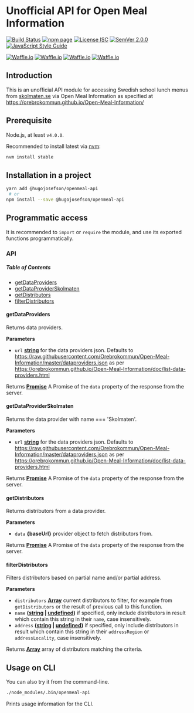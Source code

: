# Unofficial API for Open Meal Information

[![Build Status](https://travis-ci.org/hugojosefson/openmeal-api.svg?branch=master)](https://travis-ci.org/hugojosefson/openmeal-api)
[![npm page](https://img.shields.io/npm/v/@hugojosefson/openmeal-api.svg)](https://npmjs.com/package/@hugojosefson/openmeal-api)
[![License ISC](https://img.shields.io/npm/l/@hugojosefson/openmeal-api.svg)](https://tldrlegal.com/license/-isc-license)
[![SemVer 2.0.0](https://img.shields.io/badge/SemVer-2.0.0-lightgrey.svg)](http://semver.org/spec/v2.0.0.html)
[![JavaScript Style Guide](https://img.shields.io/badge/code_style-standard-brightgreen.svg)](https://standardjs.com)

[![Waffle.io](https://img.shields.io/waffle/label/hugojosefson/openmeal-api/inbox.svg)](https://waffle.io/hugojosefson/openmeal-api)
[![Waffle.io](https://img.shields.io/waffle/label/hugojosefson/openmeal-api/to%20do.svg)](https://waffle.io/hugojosefson/openmeal-api)
[![Waffle.io](https://img.shields.io/waffle/label/hugojosefson/openmeal-api/in%20progress.svg)](https://waffle.io/hugojosefson/openmeal-api)
[![Waffle.io](https://img.shields.io/waffle/label/hugojosefson/openmeal-api/done.svg)](https://waffle.io/hugojosefson/openmeal-api)

## Introduction

This is an unofficial API module for accessing Swedish school lunch
menus from [skolmaten.se](https://skolmaten.se/) via Open Meal
Information as specified at
<https://orebrokommun.github.io/Open-Meal-Information/>

## Prerequisite

Node.js, at least `v4.0.0`.

Recommended to install latest via [nvm](https://github.com/creationix/nvm#readme):

```bash
nvm install stable
```

## Installation in a project

```bash
yarn add @hugojosefson/openmeal-api
 # or
npm install --save @hugojosefson/openmeal-api
```

## Programmatic access

It is recommended to `import` or `require` the module, and use its exported functions programmatically.

### API

<!-- Generated by documentation.js. Update this documentation by updating the source code. -->

##### Table of Contents

-   [getDataProviders](#getdataproviders)
-   [getDataProviderSkolmaten](#getdataproviderskolmaten)
-   [getDistributors](#getdistributors)
-   [filterDistributors](#filterdistributors)

#### getDataProviders

Returns data providers.

**Parameters**

-   `url` **[string](https://developer.mozilla.org/docs/Web/JavaScript/Reference/Global_Objects/String)** for the data providers json. Defaults to <https://raw.githubusercontent.com/Orebrokommun/Open-Meal-Information/master/dataproviders.json> as per <https://orebrokommun.github.io/Open-Meal-Information/doc/list-data-providers.html>

Returns **[Promise](https://developer.mozilla.org/docs/Web/JavaScript/Reference/Global_Objects/Promise)** A Promise of the <code>data</code> property of the response from the server.

#### getDataProviderSkolmaten

Returns the data provider with name === 'Skolmaten'.

**Parameters**

-   `url` **[string](https://developer.mozilla.org/docs/Web/JavaScript/Reference/Global_Objects/String)** for the data providers json. Defaults to <https://raw.githubusercontent.com/Orebrokommun/Open-Meal-Information/master/dataproviders.json> as per <https://orebrokommun.github.io/Open-Meal-Information/doc/list-data-providers.html>

Returns **[Promise](https://developer.mozilla.org/docs/Web/JavaScript/Reference/Global_Objects/Promise)** A Promise of the <code>data</code> property of the response from the server.

#### getDistributors

Returns distributors from a data provider.

**Parameters**

-   `data` **{baseUrl}** provider object to fetch distributors from.

Returns **[Promise](https://developer.mozilla.org/docs/Web/JavaScript/Reference/Global_Objects/Promise)** A Promise of the <code>data</code> property of the response from the server.

#### filterDistributors

Filters distributors based on partial name and/or partial address.

**Parameters**

-   `distributors` **[Array](https://developer.mozilla.org/docs/Web/JavaScript/Reference/Global_Objects/Array)** current distributors to filter, for example from <code>getDistributors</code> or the result of previous call to this function.
-   `name` **([string](https://developer.mozilla.org/docs/Web/JavaScript/Reference/Global_Objects/String) \| [undefined](https://developer.mozilla.org/docs/Web/JavaScript/Reference/Global_Objects/undefined))** if specified, only include distributors in result which contain this string in their <code>name</code>, case insensitively.
-   `address` **([string](https://developer.mozilla.org/docs/Web/JavaScript/Reference/Global_Objects/String) \| [undefined](https://developer.mozilla.org/docs/Web/JavaScript/Reference/Global_Objects/undefined))** if specified, only include distributors in result which contain this string in their <code>addressRegion</code> or <code>addressLocality</code>, case insensitively.

Returns **[Array](https://developer.mozilla.org/docs/Web/JavaScript/Reference/Global_Objects/Array)** array of distributors matching the criteria.

## Usage on CLI

You can also try it from the command-line.

```bash
./node_modules/.bin/openmeal-api
```

Prints usage information for the CLI.
